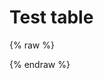 # Test table

{% raw %}
<div id="diplay_description"> </div>
{% endraw %}

<script>
$(document).ready(function() {
  hu = window.location.search.substring(1);
  searchfor = hu.split("=");
  if( searchfor[0]=="action" ) {
      try 
      {
      response = await fetch('./syntax.0.json');
      syntax = await response.json();
      console.log(syntax);
      document.getElementById("diplay_description").innerHTML = "<b>Showing lessons that use </br></br>" + searchfor[1] + " (action) " + "</b>";
      }
      catch(error)
      {
      }
  }  
});
</script>

